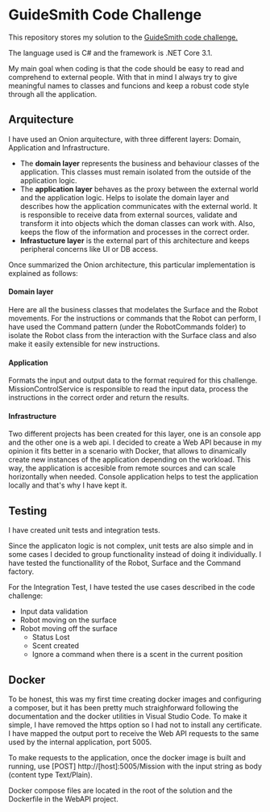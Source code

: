 # GuideSmith Code Challenge
This repository stores my solution to the [GuideSmith code challenge.](https://github.com/guidesmiths/interview-code-challenges/blob/master/.NET/martian-robots/instructions.md)

The language used is C# and the framework is .NET Core 3.1.

My main goal when coding is that the code should be easy to read and comprehend to external people. With that in mind I always try to give meaningful names to classes and funcions and keep a robust code style through all the application.


## Arquitecture
I have used an Onion arquitecture, with three different layers: Domain, Application and Infrastructure.
- The **domain layer** represents the business and behaviour classes of the application. This classes must remain isolated from the outside of the application logic.
- The **application layer** behaves as the proxy between the external world and the application logic. Helps to isolate the domain layer and describes how the application communicates with the external world. It is responsible to receive data from external sources, validate and transform it into objects which the doman classes can work with. 
Also, keeps the flow of the information and processes in the correct order.
- **Infrastucture layer** is the external part of this architecture and keeps peripheral concerns like UI or DB access.

Once summarized the Onion architecture, this particular implementation is explained as follows:

#### Domain layer
Here are all the business classes that modelates the Surface and the Robot movements.
For the instructions or commands that the Robot can perform, I have used the Command pattern (under the RobotCommands folder) to isolate the Robot class from the interaction with the Surface class and also make it easily extensible for new instructions.
#### Application
Formats the input and output data to the format required for this challenge.
MissionControlService is responsible to read the input data, process the instructions in the correct order and return the results.
#### Infrastructure
Two different projects has been created for this layer, one is an console app and the other one is a web api. 
I decided to create a Web API because in my opinion it fits better in a scenario with Docker, that allows to dinamically create new instances of the application depending on the workload. This way, the application is accesible from remote sources and can scale horizontally when needed.
Console application helps to test the application locally and that's why I have kept it.

## Testing
I have created unit tests and integration tests.

Since the applicaton logic is not complex, unit tests are also simple and in some cases I decided to group functionality instead of doing it individually.
I have tested the functionallity of the Robot, Surface and the Command factory.

For the Integration Test, I have tested the use cases described in the code challenge: 
- Input data validation
- Robot moving on the surface
- Robot moving off the surface
  - Status Lost
  - Scent created
  - Ignore a command when there is a scent in the current position

## Docker
To be honest, this was my first time creating docker images and configuring a composer, but it has been pretty much straighforward following the documentation and the docker utilities in Visual Studio Code. To make it simple, I have removed the https option so I had not to install any certificate.
I have mapped the output port to receive the Web API requests to the same used by the internal application, port 5005. 

To make requests to the application, once the docker image is built and running, use [POST] http://[host]:5005/Mission with the input string as body (content type Text/Plain).

Docker compose files are located in the root of the solution and the Dockerfile in the WebAPI project.
